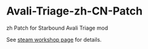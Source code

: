 # Avali-Triage-zh-CN-Patch
zh Patch for Starbound Avali Triage mod

See [steam workshop page](https://steamcommunity.com/sharedfiles/filedetails/?id=1376000397) for details.
